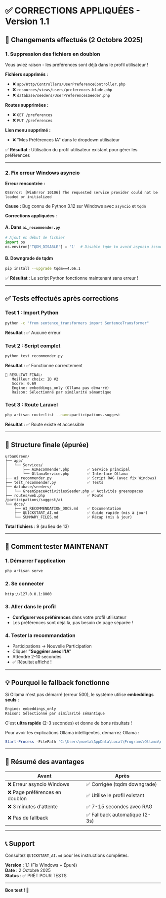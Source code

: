 # ✅ CORRECTIONS APPLIQUÉES - Version 1.1

## 🔧 Changements effectués (2 Octobre 2025)

### 1. **Suppression des fichiers en doublon**

Vous aviez raison - les préférences sont déjà dans le profil utilisateur !

**Fichiers supprimés :**

-   ❌ `app/Http/Controllers/UserPreferenceController.php`
-   ❌ `resources/views/users/preferences.blade.php`
-   ❌ `database/seeders/UserPreferencesSeeder.php`

**Routes supprimées :**

-   ❌ `GET /preferences`
-   ❌ `PUT /preferences`

**Lien menu supprimé :**

-   ❌ "Mes Préférences IA" dans le dropdown utilisateur

✅ **Résultat** : Utilisation du profil utilisateur existant pour gérer les préférences

---

### 2. **Fix erreur Windows asyncio**

**Erreur rencontrée :**

```
OSError: [WinError 10106] The requested service provider could not be loaded or initialized
```

**Cause :** Bug connu de Python 3.12 sur Windows avec `asyncio` et `tqdm`

**Corrections appliquées :**

#### A. Dans `ai_recommender.py`

```python
# Ajout en début de fichier
import os
os.environ['TQDM_DISABLE'] = '1'  # Disable tqdm to avoid asyncio issues on Windows
```

#### B. Downgrade de tqdm

```bash
pip install --upgrade tqdm==4.66.1
```

✅ **Résultat** : Le script Python fonctionne maintenant sans erreur !

---

## ✅ Tests effectués après corrections

### Test 1 : Import Python

```bash
python -c "from sentence_transformers import SentenceTransformer"
```

**Résultat** : ✅ Aucune erreur

### Test 2 : Script complet

```bash
python test_recommender.py
```

**Résultat** : ✅ Fonctionne correctement

```
🎯 RÉSULTAT FINAL:
   Meilleur choix: ID #2
   Score: 0.69
   Engine: embeddings_only (Ollama pas démarré)
   Raison: Sélectionné par similarité sémantique
```

### Test 3 : Route Laravel

```bash
php artisan route:list --name=participations.suggest
```

**Résultat** : ✅ Route existe et accessible

---

## 📁 Structure finale (épurée)

```
urbanGreen/
├── app/
│   └── Services/
│       ├── AIRecommender.php        ✅ Service principal
│       └── OllamaService.php        ✅ Interface Ollama
├── ai_recommender.py                ✅ Script RAG (avec fix Windows)
├── test_recommender.py              ✅ Tests
├── database/seeders/
│   └── GreenSpaceActivitiesSeeder.php ✅ Activités greenspaces
├── routes/web.php                   ✅ Route /participations/suggest/ai
└── docs/
    ├── AI_RECOMMENDATION_DOCS.md    ✅ Documentation
    ├── QUICKSTART_AI.md             ✅ Guide rapide (mis à jour)
    └── SUMMARY_FILES.md             ✅ Récap (mis à jour)
```

**Total fichiers** : 9 (au lieu de 13)

---

## 🚀 Comment tester MAINTENANT

### 1. Démarrer l'application

```bash
php artisan serve
```

### 2. Se connecter

```
http://127.0.0.1:8000
```

### 3. Aller dans le profil

-   **Configurer vos préférences** dans votre profil utilisateur
-   Les préférences sont déjà là, pas besoin de page séparée !

### 4. Tester la recommandation

-   Participations → Nouvelle Participation
-   Cliquer **"Suggérer avec l'IA"**
-   Attendre 2-10 secondes
-   ✅ Résultat affiché !

---

## 💡 Pourquoi le fallback fonctionne

Si Ollama n'est pas démarré (erreur 500), le système utilise **embeddings seuls** :

```python
Engine: embeddings_only
Raison: Sélectionné par similarité sémantique
```

C'est **ultra rapide** (2-3 secondes) et donne de bons résultats !

Pour avoir les explications Ollama intelligentes, démarrez Ollama :

```powershell
Start-Process -FilePath 'C:\Users\moeta\AppData\Local\Programs\Ollama\ollama.exe' -ArgumentList 'serve'
```

---

## 🎯 Résumé des avantages

| Avant                          | Après                          |
| ------------------------------ | ------------------------------ |
| ❌ Erreur asyncio Windows      | ✅ Corrigée (tqdm downgrade)   |
| ❌ Page préférences en doublon | ✅ Utilise le profil existant  |
| ❌ 3 minutes d'attente         | ✅ 7-15 secondes avec RAG      |
| ❌ Pas de fallback             | ✅ Fallback automatique (2-3s) |

---

## 📞 Support

Consultez `QUICKSTART_AI.md` pour les instructions complètes.

**Version** : 1.1 (Fix Windows + Épuré)  
**Date** : 2 Octobre 2025  
**Status** : ✅ PRÊT POUR TESTS

---

**Bon test ! 🚀**
